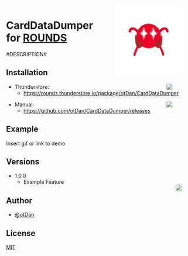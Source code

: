 <img align="right" src="https://github.com/otDan/CardDataDumper/blob/master/release/icon-full.png?raw=true" height="190" hspace="20"/>

# CardDataDumper for [ROUNDS](https://store.steampowered.com/app/1557740/ROUNDS/)
#DESCRIPTION#

## Installation

<a href="https://rounds.thunderstore.io/package/otDan/CardDataDumper">
    <img align="right" src="https://badgen.net/https/git-hub-badge-data.npkn.net/thunderstore-downloads-request/CardDataDumper?icon=https://gcdn.thunderstore.io/static/ts/thunderstore-logomark-white.svg" hspace="50"/>
</a>

- Thunderstore: 
  - https://rounds.thunderstore.io/package/otDan/CardDataDumper

<a href="https://github.com/otDan/CardDataDumper/releases">
    <img align="right" src="https://badgen.net/github/assets-dl/otDan/CardDataDumper?icon=git&color=blue" hspace="50"/>
</a>

- Manual: 
  - https://github.com/otDan/CardDataDumper/releases
    
## Example
Insert gif or link to demo

## Versions
- 1.0.0
  - Example Feature

<p align="left"> 
    <a href="https://www.paypal.com/paypalme/otdan">
        <img align="right" src="https://raw.githubusercontent.com/aha999/DonateButtons/master/Paypal.png" 
        height="65" 
        style="margin:-15px 25px"/>
    </a>
</p>

## Author
- [@otDan](https://www.github.com/otdan)

## License
[MIT](https://choosealicense.com/licenses/mit/)